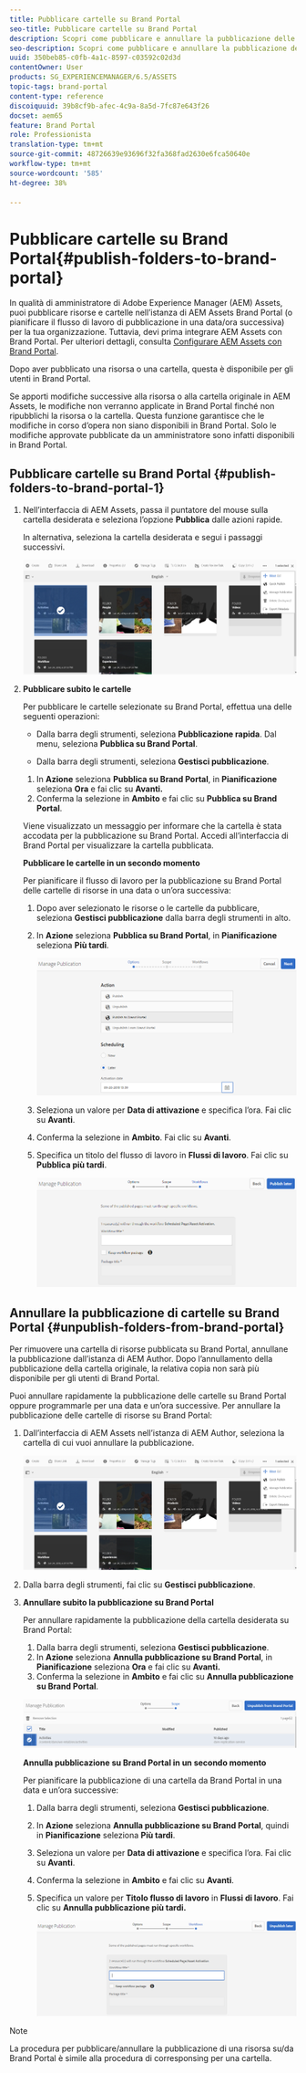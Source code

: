 ```yaml
---
title: Pubblicare cartelle su Brand Portal
seo-title: Pubblicare cartelle su Brand Portal
description: Scopri come pubblicare e annullare la pubblicazione delle cartelle su Brand Portal.
seo-description: Scopri come pubblicare e annullare la pubblicazione delle cartelle su Brand Portal.
uuid: 350beb85-c0fb-4a1c-8597-c03592c02d3d
contentOwner: User
products: SG_EXPERIENCEMANAGER/6.5/ASSETS
topic-tags: brand-portal
content-type: reference
discoiquuid: 39b8cf9b-afec-4c9a-8a5d-7fc87e643f26
docset: aem65
feature: Brand Portal
role: Professionista
translation-type: tm+mt
source-git-commit: 48726639e93696f32fa368fad2630e6fca50640e
workflow-type: tm+mt
source-wordcount: '585'
ht-degree: 38%

---
```



# Pubblicare cartelle su Brand Portal{#publish-folders-to-brand-portal}

In qualità di amministratore di Adobe Experience Manager (AEM) Assets, puoi pubblicare risorse e cartelle nell’istanza di AEM Assets Brand Portal (o pianificare il flusso di lavoro di pubblicazione in una data/ora successiva) per la tua organizzazione. Tuttavia, devi prima integrare AEM Assets con Brand Portal. Per ulteriori dettagli, consulta [Configurare AEM Assets con Brand Portal](/help/assets/configure-aem-assets-with-brand-portal.md).

Dopo aver pubblicato una risorsa o una cartella, questa è disponibile per gli utenti in Brand Portal.

Se apporti modifiche successive alla risorsa o alla cartella originale in AEM Assets, le modifiche non verranno applicate in Brand Portal finché non ripubblichi la risorsa o la cartella. Questa funzione garantisce che le modifiche in corso d’opera non siano disponibili in Brand Portal. Solo le modifiche approvate pubblicate da un amministratore sono infatti disponibili in Brand Portal.

## Pubblicare cartelle su Brand Portal {#publish-folders-to-brand-portal-1}

1. Nell’interfaccia di AEM Assets, passa il puntatore del mouse sulla cartella desiderata e seleziona l’opzione **Pubblica** dalle azioni rapide.

   In alternativa, seleziona la cartella desiderata e segui i passaggi successivi.

   ![publish2bp](assets/publish2bp.png)

1. **Pubblicare subito le cartelle**

   Per pubblicare le cartelle selezionate su Brand Portal, effettua una delle seguenti operazioni:

   * Dalla barra degli strumenti, seleziona **Pubblicazione rapida**. Dal menu, seleziona **Pubblica su Brand Portal**.

   * Dalla barra degli strumenti, seleziona **Gestisci pubblicazione**.
   1. In **Azione** seleziona **Pubblica su Brand Portal**, in **Pianificazione** seleziona **Ora** e fai clic su **Avanti.**
   1. Conferma la selezione in **Ambito** e fai clic su **Pubblica su Brand Portal**.

   Viene visualizzato un messaggio per informare che la cartella è stata accodata per la pubblicazione su Brand Portal. Accedi all’interfaccia di Brand Portal per visualizzare la cartella pubblicata.

   **Pubblicare le cartelle in un secondo momento**

   Per pianificare il flusso di lavoro per la pubblicazione su Brand Portal delle cartelle di risorse in una data o un’ora successiva:

   1. Dopo aver selezionato le risorse o le cartelle da pubblicare, seleziona **Gestisci pubblicazione** dalla barra degli strumenti in alto.
   1. In **Azione** seleziona **Pubblica su Brand Portal**, in **Pianificazione** seleziona **Più tardi**.

      ![publishlaterbp](assets/publishlaterbp.png)

   1. Seleziona un valore per **Data di attivazione** e specifica l’ora. Fai clic su **Avanti**.
   1. Conferma la selezione in **Ambito**. Fai clic su **Avanti**.
   1. Specifica un titolo del flusso di lavoro in **Flussi di lavoro**. Fai clic su **Pubblica più tardi**.

      ![manageschedulepub](assets/manageschedulepub.png)



## Annullare la pubblicazione di cartelle su Brand Portal {#unpublish-folders-from-brand-portal}

Per rimuovere una cartella di risorse pubblicata su Brand Portal, annullane la pubblicazione dall’istanza di AEM Author. Dopo l’annullamento della pubblicazione della cartella originale, la relativa copia non sarà più disponibile per gli utenti di Brand Portal.

Puoi annullare rapidamente la pubblicazione delle cartelle su Brand Portal oppure programmarle per una data e un’ora successive. Per annullare la pubblicazione delle cartelle di risorse su Brand Portal:

1. Dall’interfaccia di AEM Assets nell’istanza di AEM Author, seleziona la cartella di cui vuoi annullare la pubblicazione.

   ![publish2bp-1](assets/publish2bp.png)

1. Dalla barra degli strumenti, fai clic su **Gestisci pubblicazione**.

1. **Annullare subito la pubblicazione su Brand Portal**

   Per annullare rapidamente la pubblicazione della cartella desiderata su Brand Portal:

   1. Dalla barra degli strumenti, seleziona **Gestisci pubblicazione**.
   1. In **Azione** seleziona **Annulla pubblicazione su Brand Portal**, in **Pianificazione** seleziona **Ora** e fai clic su **Avanti.**
   1. Conferma la selezione in **Ambito** e fai clic su **Annulla pubblicazione su Brand Portal**.

   ![confirm-unpublish](assets/confirm-unpublish.png)

   **Annulla pubblicazione su Brand Portal in un secondo momento**

   Per pianificare la pubblicazione di una cartella da Brand Portal in una data e un’ora successive:

   1. Dalla barra degli strumenti, seleziona **Gestisci pubblicazione**.
   1. In **Azione** seleziona **Annulla pubblicazione su Brand Portal**, quindi in **Pianificazione** seleziona **Più tardi**.
   1. Seleziona un valore per **Data di attivazione** e specifica l’ora. Fai clic su **Avanti**.
   1. Conferma la selezione in **Ambito** e fai clic su **Avanti**.
   1. Specifica un valore per **Titolo flusso di lavoro** in **Flussi di lavoro**. Fai clic su **Annulla pubblicazione più tardi.**

      ![unpublishworkflows](assets/unpublishworkflows.png)


>[!NOTE]
>
>La procedura per pubblicare/annullare la pubblicazione di una risorsa su/da Brand Portal è simile alla procedura di corresponsing per una cartella.

